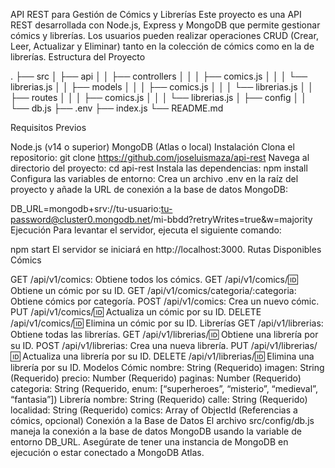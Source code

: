 API REST para Gestión de Cómics y Librerías
Este proyecto es una API REST desarrollada con Node.js, Express y MongoDB que permite gestionar cómics y librerías. Los usuarios pueden realizar operaciones CRUD (Crear, Leer, Actualizar y Eliminar) tanto en la colección de cómics como en la de librerías.
Estructura del Proyecto

.
├── src
│ ├── api
│ │ ├── controllers
│ │ │ ├── comics.js
│ │ │ └── librerias.js
│ │ ├── models
│ │ │ ├── comics.js
│ │ │ └── librerias.js
│ │ ├── routes
│ │ │ ├── comics.js
│ │ │ └── librerias.js
│ ├── config
│ │ └── db.js
├── .env
├── index.js
└── README.md

Requisitos Previos

Node.js (v14 o superior)
MongoDB (Atlas o local)
Instalación
Clona el repositorio:
git clone https://github.com/joseluismaza/api-rest
Navega al directorio del proyecto:
cd api-rest
Instala las dependencias:
npm install
Configura las variables de entorno:
Crea un archivo .env en la raíz del proyecto y añade la URL de conexión a la base de datos MongoDB:

DB_URL=mongodb+srv://tu-usuario:tu-password@cluster0.mongodb.net/mi-bbdd?retryWrites=true&w=majority
Ejecución
Para levantar el servidor, ejecuta el siguiente comando:

npm start
El servidor se iniciará en http://localhost:3000.
Rutas Disponibles
Cómics

GET /api/v1/comics: Obtiene todos los cómics.
GET /api/v1/comics/:id: Obtiene un cómic por su ID.
GET /api/v1/comics/categoria/:categoria: Obtiene cómics por categoría.
POST /api/v1/comics: Crea un nuevo cómic.
PUT /api/v1/comics/:id: Actualiza un cómic por su ID.
DELETE /api/v1/comics/:id: Elimina un cómic por su ID.
Librerías
GET /api/v1/librerias: Obtiene todas las librerías.
GET /api/v1/librerias/:id: Obtiene una librería por su ID.
POST /api/v1/librerias: Crea una nueva librería.
PUT /api/v1/librerias/:id: Actualiza una librería por su ID.
DELETE /api/v1/librerias/:id: Elimina una librería por su ID.
Modelos
Cómic
nombre: String (Requerido)
imagen: String (Requerido)
precio: Number (Requerido)
paginas: Number (Requerido)
categoria: String (Requerido, enum: [“superheroes”, “misterio”, “medieval”, “fantasia”])
Librería
nombre: String (Requerido)
calle: String (Requerido)
localidad: String (Requerido)
comics: Array of ObjectId (Referencias a cómics, opcional)
Conexión a la Base de Datos
El archivo src/config/db.js maneja la conexión a la base de datos MongoDB usando la variable de entorno DB_URL. Asegúrate de tener una instancia de MongoDB en ejecución o estar conectado a MongoDB Atlas.
